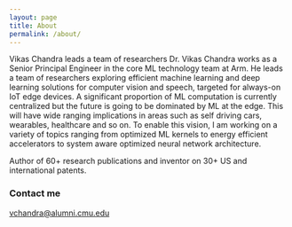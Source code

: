 ```yaml
---
layout: page
title: About
permalink: /about/
---
```


Vikas Chandra leads a team of researchers 
Dr. Vikas Chandra works as a Senior Principal Engineer in the core ML technology team at Arm. He leads a team
of researchers exploring efficient machine learning and deep learning solutions for computer vision and 
speech, targeted for always-on IoT edge devices. A significant proportion of ML computation is currently 
centralized but the future is going to be dominated by ML at the edge. This will have wide ranging 
implications in areas such as self driving cars, wearables, healthcare and so on. To enable this vision, 
I am working on a variety of topics ranging from optimized ML kernels to energy efficient accelerators to 
system aware optimized neural network architecture. 

Author of 60+ research publications and inventor on 30+ US and international patents.

### Contact me

[vchandra@alumni.cmu.edu](mailto:email@domain.com)
